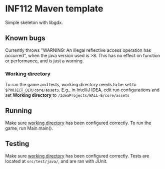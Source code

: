 # INF112 Maven template 
Simple skeleton with libgdx. 


## Known bugs
Currently throws "WARNING: An illegal reflective access operation has occurred", 
when the java version used is >8. This has no effect on function or performance, and is just a warning.

### Working directory
To run the game and tests, working directory needs to be set to `$PROJECT_DIR/core/assets`.
E.g., in IntelliJ IDEA, edit run configurations and set **Working directory** to `/IdeaProjects/WALL-E/core/assets`

## Running
Make sure [working directory](#working-directory) has been configured correctly.
To run the game, run Main.main().

## Testing
Make sure [working directory](#working-directory) has been configured correctly.
Tests are located at `src/test/java/`, and are ran with JUnit.
